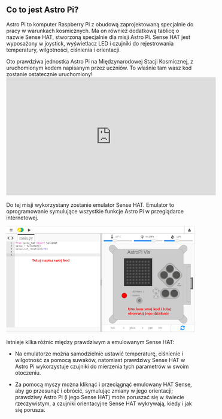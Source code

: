 ## Co to jest Astro Pi?

Astro Pi to komputer Raspberry Pi z obudową zaprojektowaną specjalnie do pracy w warunkach kosmicznych. Ma on również dodatkową tablicę o nazwie Sense HAT, stworzoną specjalnie dla misji Astro Pi. Sense HAT jest wyposażony w joystick, wyświetlacz LED i czujniki do rejestrowania temperatury, wilgotności, ciśnienia i orientacji.

Oto prawdziwa jednostka Astro Pi na Międzynarodowej Stacji Kosmicznej, z uruchomionym kodem napisanym przez uczniów. To właśnie tam wasz kod zostanie ostatecznie uruchomiony! <iframe width="560" height="315" src="https://www.youtube.com/embed/4ykbAJeGPMM" frameborder="0" allow="accelerometer; autoplay; encrypted-media; gyroscope; picture-in-picture" allowfullscreen mark="crwd-mark"></iframe> 

>

Do tej misji wykorzystany zostanie emulator Sense HAT. Emulator to oprogramowanie symulujące wszystkie funkcje Astro Pi w przeglądarce internetowej.

![Emulator Sense HAT](images/sense-hat-emulator.png)

Istnieje kilka różnic między prawdziwym a emulowanym Sense HAT:

- Na emulatorze można samodzielnie ustawić temperaturę, ciśnienie i wilgotność za pomocą suwaków, natomiast prawdziwy Sense HAT w Astro Pi wykorzystuje czujniki do mierzenia tych parametrów w swoim otoczeniu.

- Za pomocą myszy można kliknąć i przeciągnąć emulowany HAT Sense, aby go przesunąć i obrócić, symulując zmiany w jego orientacji; prawdziwy Astro Pi (i jego Sense HAT) może poruszać się w świecie rzeczywistym, a czujniki orientacyjne Sense HAT wykrywają, kiedy i jak się porusza.